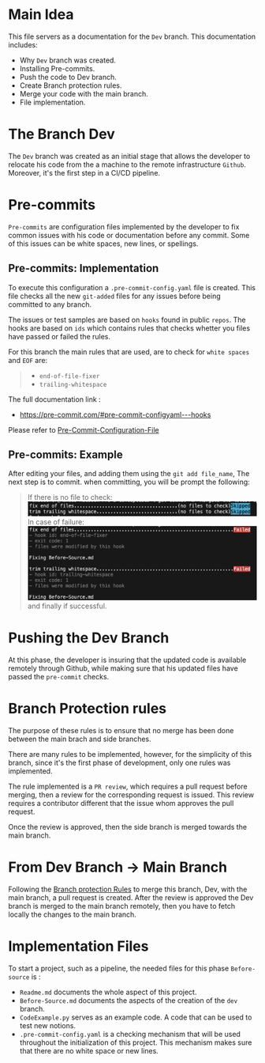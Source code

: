 # Main Idea
This file servers as a documentation for the `Dev` branch. This documentation includes:
- Why `Dev` branch was created.
- Installing Pre-commits.
- Push the code to Dev branch.
- Create Branch protection rules.
- Merge your code with the main branch.
- File implementation.

# The Branch Dev
The `Dev` branch was created as an initial stage that allows the developer to relocate his code from the a machine to the remote infrastructure `Github`. Moreover, it's the first step in a CI/CD pipeline.

# Pre-commits
`Pre-commits` are configuration files implemented by the developer to fix common issues with his code or documentation before any commit. Some of this issues can be white spaces, new lines, or spellings.

## Pre-commits: Implementation
To execute this configuration a `.pre-commit-config.yaml` file is created. This file checks all the new `git-added` files for any issues before being committed to any branch.

The issues or test samples are based on `hooks` found in public `repos`. The hooks are based on `ids` which contains rules that checks whetter you files have passed or failed the rules.

For this branch the main rules that are used, are to check for `white spaces` and `EOF` are:
  > - `end-of-file-fixer`
  > - `trailing-whitespace`

The full documentation link :
- https://pre-commit.com/#pre-commit-configyaml---hooks

Please refer to [Pre-Commit-Configuration-File](https://github.com/24ping/ProjectCDCI/blob/Source/.pre-commit-config.yaml)

## Pre-commits: Example
After editing your files, and adding them using the `git add file_name`, The next step is to commit.
when committing, you will be prompt the following:
> If there is no file to check:
>![pre-commit-reply-NFF](./pre-commit-NF2C.png)
> In case of failure:
>![pre-commit-reply-NFF](./pre-commit-failed-check.png)
> and finally if successful.



# Pushing the Dev Branch
At this phase, the developer is insuring that the updated code is available remotely through Github, while making sure that his updated files have passed the `pre-commit` checks.

# Branch Protection rules
The purpose of these rules is to ensure that no merge has been done between the main brach and side branches.

There are many rules to be implemented, however, for the simplicity of this branch, since it's the first phase of development, only one rules was implemented.

The rule implemented is a `PR review`, which requires a pull request before merging, then a review for the corresponding request is issued. This review requires a contributor different that the issue whom approves the pull request.

Once the review is approved, then the side branch is merged towards the main branch.

# From Dev Branch -> Main Branch
Following the [Branch protection Rules](<# Branch Protection rules>) to merge this branch, Dev, with the main branch, a pull request is created. After the review is approved the Dev branch is merged to the main branch remotely, then you have to fetch locally the changes to the main branch.


# Implementation Files
To start a project, such as a pipeline, the needed files for this phase `Before-source` is :
  - `Readme.md` documents the whole aspect of this project.
  - `Before-Source.md` documents the aspects of the creation of the `dev` branch.
  - `CodeExample.py` serves as an example code. A code that can be used to test new notions.
  - `.pre-commit-config.yaml` is a checking mechanism that will be used throughout the initialization of this project. This mechanism makes sure that there are no white space or new lines.
